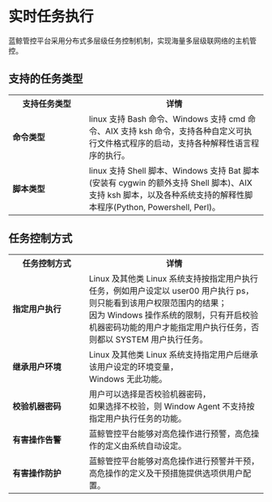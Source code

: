 # 实时任务执行

蓝鲸管控平台采用分布式多层级任务控制机制，实现海量多层级联网络的主机管控。

## 支持的任务类型

<table><tbody>
<tr><th width="30%">支持任务类型</th><th width="75%">详情</th></tr>
<tr><td><b>命令类型</b></td><td>linux 支持 Bash 命令、Windows 支持 cmd 命令、AIX 支持 ksh 命令，支持各种自定义可执行文件格式程序的启动，支持各种解释性语言程序的执行。</td></tr>
<tr><td><b>脚本类型</b></td><td>linux 支持 Shell 脚本、Windows 支持 Bat 脚本(安装有 cygwin 的额外支持 Shell 脚本)、AIX 支持 ksh 脚本，以及各种系统支持的解释性脚本程序(Python, Powershell, Perl)。</td></tr>
</tbody></table>

## 任务控制方式

<table><tbody>
<tr><th width="30%">任务控制方式</th><th width="75%">详情</th></tr>
<tr><td><b>指定用户执行</b></td><td>Linux 及其他类 Linux 系统支持按指定用户执行任务，例如用户设定以 user00 用户执行 ps，则只能看到该用户权限范围内的结果；<br>因为 Windows 操作系统的限制，只有开启校验机器密码功能的用户才能指定用户执行任务，否则都以 SYSTEM 用户执行任务。</td></tr>
<tr><td><b>继承用户环境</b></td><td>Linux 及其他类 Linux 系统支持指定用户后继承该用户设定的环境变量，<br>Windows 无此功能。</td></tr>
<tr><td><b>校验机器密码</b></td><td>用户可以选择是否校验机器密码，<br>如果选择不校验，则 Window Agent 不支持按指定用户执行任务的功能。</td></tr>
<tr><td><b>有害操作告警</b></td><td>蓝鲸管控平台能够对高危操作进行预警，高危操作的定义由系统自动设定。</td></tr>
<tr><td><b>有害操作防护</b></td><td>蓝鲸管控平台能够对高危操作进行预警并干预，高危操作的定义及干预措施提供选项供用户配置。</td></tr>
</tbody></table>